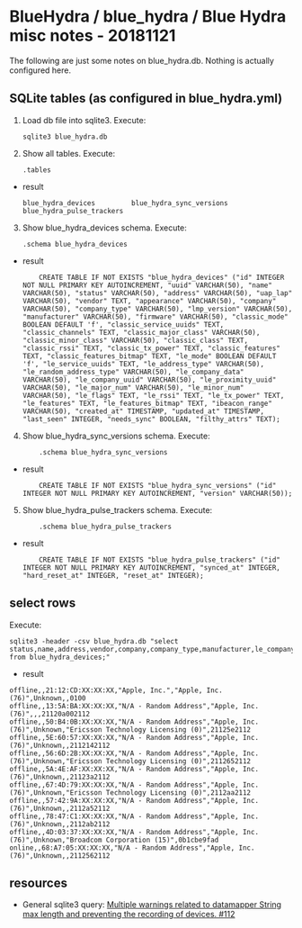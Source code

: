 # BlueHydra / blue_hydra / Blue Hydra misc notes - 20181121

The following are just some notes on blue_hydra.db. Nothing is actually configured here.

## SQLite tables (as configured in blue_hydra.yml)

1. Load db file into sqlite3. Execute:

    ```
    sqlite3 blue_hydra.db
    ```
    
1. Show all tables. Execute:

    ```
    .tables
    ```
    
  * result

    ```
    blue_hydra_devices         blue_hydra_sync_versions
    blue_hydra_pulse_trackers
    ```

3. Show blue_hydra_devices schema. Execute:

    ```
    .schema blue_hydra_devices
    ```

  * result

    ```
        CREATE TABLE IF NOT EXISTS "blue_hydra_devices" ("id" INTEGER NOT NULL PRIMARY KEY AUTOINCREMENT, "uuid" VARCHAR(50), "name" VARCHAR(50), "status" VARCHAR(50), "address" VARCHAR(50), "uap_lap" VARCHAR(50), "vendor" TEXT, "appearance" VARCHAR(50), "company" VARCHAR(50), "company_type" VARCHAR(50), "lmp_version" VARCHAR(50), "manufacturer" VARCHAR(50), "firmware" VARCHAR(50), "classic_mode" BOOLEAN DEFAULT 'f', "classic_service_uuids" TEXT, "classic_channels" TEXT, "classic_major_class" VARCHAR(50), "classic_minor_class" VARCHAR(50), "classic_class" TEXT, "classic_rssi" TEXT, "classic_tx_power" TEXT, "classic_features" TEXT, "classic_features_bitmap" TEXT, "le_mode" BOOLEAN DEFAULT 'f', "le_service_uuids" TEXT, "le_address_type" VARCHAR(50), "le_random_address_type" VARCHAR(50), "le_company_data" VARCHAR(50), "le_company_uuid" VARCHAR(50), "le_proximity_uuid" VARCHAR(50), "le_major_num" VARCHAR(50), "le_minor_num" VARCHAR(50), "le_flags" TEXT, "le_rssi" TEXT, "le_tx_power" TEXT, "le_features" TEXT, "le_features_bitmap" TEXT, "ibeacon_range" VARCHAR(50), "created_at" TIMESTAMP, "updated_at" TIMESTAMP, "last_seen" INTEGER, "needs_sync" BOOLEAN, "filthy_attrs" TEXT);
    ```

4. Show blue_hydra_sync_versions schema. Execute:

    ```
        .schema blue_hydra_sync_versions
    ```
    
  * result

    ```
        CREATE TABLE IF NOT EXISTS "blue_hydra_sync_versions" ("id" INTEGER NOT NULL PRIMARY KEY AUTOINCREMENT, "version" VARCHAR(50));
    ```
 
5. Show blue_hydra_pulse_trackers schema. Execute:

    ```
        .schema blue_hydra_pulse_trackers
    ```
    
  * result

    ```
        CREATE TABLE IF NOT EXISTS "blue_hydra_pulse_trackers" ("id" INTEGER NOT NULL PRIMARY KEY AUTOINCREMENT, "synced_at" INTEGER, "hard_reset_at" INTEGER, "reset_at" INTEGER);
    ```
 
## select rows

Execute:

```
sqlite3 -header -csv blue_hydra.db "select status,name,address,vendor,company,company_type,manufacturer,le_company_data from blue_hydra_devices;"
```

  * result

```
offline,,21:12:CD:XX:XX:XX,"Apple, Inc.","Apple, Inc. (76)",Unknown,,0100
offline,,13:5A:BA:XX:XX:XX,"N/A - Random Address","Apple, Inc. (76)",,,21120a002112
offline,,50:B4:0B:XX:XX:XX,"N/A - Random Address","Apple, Inc. (76)",Unknown,"Ericsson Technology Licensing (0)",21125e2112
offline,,5E:60:57:XX:XX:XX,"N/A - Random Address","Apple, Inc. (76)",Unknown,,2112142112
offline,,56:6D:2B:XX:XX:XX,"N/A - Random Address","Apple, Inc. (76)",Unknown,"Ericsson Technology Licensing (0)",2112652112
offline,,5A:4E:AF:XX:XX:XX,"N/A - Random Address","Apple, Inc. (76)",Unknown,,21123a2112
offline,,67:4D:79:XX:XX:XX,"N/A - Random Address","Apple, Inc. (76)",Unknown,"Ericsson Technology Licensing (0)",2112aa2112
offline,,57:42:9A:XX:XX:XX,"N/A - Random Address","Apple, Inc. (76)",Unknown,,2112a52112
offline,,78:47:C1:XX:XX:XX,"N/A - Random Address","Apple, Inc. (76)",Unknown,,2112ab2112
offline,,4D:03:37:XX:XX:XX,"N/A - Random Address","Apple, Inc. (76)",Unknown,"Broadcom Corporation (15)",0b1cbe9fad
online,,68:A7:05:XX:XX:XX,"N/A - Random Address","Apple, Inc. (76)",Unknown,,2112562112
```



## resources

* General sqlite3 query: [Multiple warnings related to datamapper String max length and preventing the recording of devices. #112
](https://github.com/pwnieexpress/blue_hydra/issues/112)
